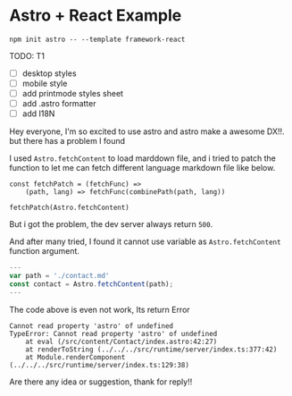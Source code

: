 # Astro + React Example

```
npm init astro -- --template framework-react
```
TODO: 
T1
- [ ] desktop styles
- [ ] mobile style
- [ ] add printmode styles sheet
- [ ] add .astro formatter
- [ ] add I18N

Hey everyone, I'm so excited to use astro and astro make a awesome DX!!. but there has a problem I found

I used `Astro.fetchContent` to load marddown file, and i tried to patch the function to let me can fetch different language markdown file like below.

```
const fetchPatch = (fetchFunc) => 
    (path, lang) => fetchFunc(combinePath(path, lang))

fetchPatch(Astro.fetchContent)
```

But i got the problem, the dev server always return `500`.

And after many tried, I found it cannot use variable as `Astro.fetchContent` function argument. 

```js
---
var path = './contact.md'
const contact = Astro.fetchContent(path);
---
```

The code above is even not work, Its return Error

```
Cannot read property 'astro' of undefined
TypeError: Cannot read property 'astro' of undefined
    at eval (/src/content/Contact/index.astro:42:27)
    at renderToString (../../../src/runtime/server/index.ts:377:42)
    at Module.renderComponent (../../../src/runtime/server/index.ts:129:38)
```

Are there any idea or suggestion, thank for reply!!